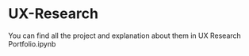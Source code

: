 # UX-Research

You can find all the project and explanation about them in UX Research Portfolio.ipynb